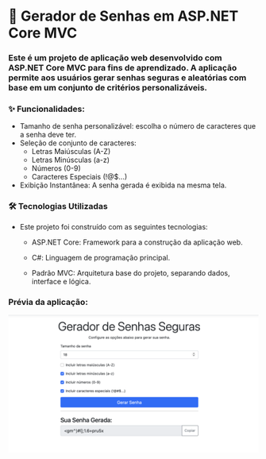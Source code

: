 # 🚀 Gerador de Senhas em ASP.NET Core MVC
### Este é um projeto de aplicação web desenvolvido com ASP.NET Core MVC para fins de aprendizado. A aplicação permite aos usuários gerar senhas seguras e aleatórias com base em um conjunto de critérios personalizáveis.

### **✨ Funcionalidades:** 
* Tamanho de senha personalizável: escolha o número de caracteres que a senha deve ter.
* Seleção de conjunto de caracteres:
    * Letras Maiúsculas (A-Z)
    * Letras Minúsculas (a-z)
    * Números (0-9)
    * Caracteres Especiais (!@$...)
* Exibição Instantânea: A senha gerada é exibida na mesma tela.

### **🛠️ Tecnologias Utilizadas**
* Este projeto foi construído com as seguintes tecnologias:

    * ASP.NET Core: Framework para a construção da aplicação web.

    * C#: Linguagem de programação principal.

    * Padrão MVC: Arquitetura base do projeto, separando dados, interface e lógica.

### Prévia da aplicação:
![Prévia da aplicação](./images/printPasswordGener.png)




